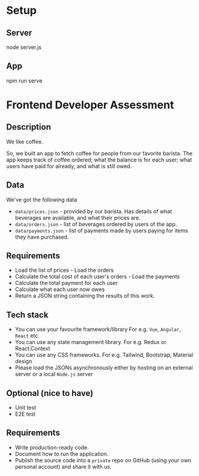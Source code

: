 # Setup

## Server

node server.js

## App

npm run serve

# Frontend Developer Assessment

## Description

We like coffee.

So, we built an app to fetch coffee for people from our favorite barista.
The app keeps track of coffee ordered; what the balance is for each user; what users have paid for already; and what is still owed.

## Data

We've got the following data

- `data/prices.json` - provided by our barista. Has details of what beverages are available, and what their prices are.
- `data/orders.json` - list of beverages ordered by users of the app.
- `data/payments.json` - list of payments made by users paying for items they have purchased.

## Requirements

- Load the list of prices - Load the orders
- Calculate the total cost of each user's orders - Load the payments
- Calculate the total payment for each user
- Calculate what each user now owes
- Return a JSON string containing the results of this work.

## Tech stack

- You can use your favourite framework/library For e.g. `Vue`, `Angular`, `React` etc.
- You can use any state management library. For e.g. Redux or React.Context
- You can use any CSS frameworks. For e.g. Tailwind, Bootstrap, Material design
- Please load the JSONs asynchronously either by hosting on an external server or a local `Node.js` server

## Optional (nice to have)

- Unit test
- E2E test

## Requirements

- Write production-ready code.
- Document how to run the application.
- Publish the source code into a `private` repo on GitHub (using your own personal account) and share it with us.
